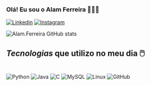 ### Olá! Eu sou o **Alam Ferreira** 👨🏼‍💻

[![Linkedin](https://img.shields.io/badge/LinkedIn-0077B5?style=for-the-badge&logo=linkedin&logoColor=white)](https://www.linkedin.com/in/alam-diego-f-ferreira-572943242/)
[![Instagram](https://img.shields.io/badge/Instagram-E4405F?style=for-the-badge&logo=instagram&logoColor=white)](https://www.instagram.com/alam_diego/)

![Alam.Ferreira GitHub stats](https://github-readme-stats.vercel.app/api?username=AlamDiego77&show_icons=true&theme=tokyonight)

## *Tecnologias* que utilizo no meu dia 🖱️

<div style="display: inline_block"><br/>
    <img alt="Python" src="https://img.shields.io/badge/Python-3776AB?style=for-the-badge&logo=python&logoColor=white" />
    <img alt="Java" src="https://img.shields.io/badge/Java-ED8B00?style=for-the-badge&logo=openjdk&logoColor=whitee" />
    <img alt="C" src="https://img.shields.io/badge/C-00599C?style=for-the-badge&logo=c&logoColor=white" />
    <img alt="MySQL" src="https://img.shields.io/badge/MySQL-00000F?style=for-the-badge&logo=mysql&logoColor=white" />
    <img alt="Linux" src="https://img.shields.io/badge/Linux-FCC624?style=for-the-badge&logo=linux&logoColor=black" />
    <img alt="GitHub" src="https://img.shields.io/badge/GitHub-100000?style=for-the-badge&logo=github&logoColor=white"/>
    
</div> 


